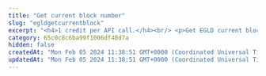 ```yaml
---
title: "Get current block number"
slug: "egldgetcurrentblock"
excerpt: "<h4>1 credit per API call.</h4><br/> <p>Get EGLD current block number. This is the number of the latest block in the blockchain.</p>"
category: 65c0c8c6ba99f1006df40d7a
hidden: false
createdAt: "Mon Feb 05 2024 11:38:51 GMT+0000 (Coordinated Universal Time)"
updatedAt: "Mon Feb 05 2024 11:38:51 GMT+0000 (Coordinated Universal Time)"
---
```

